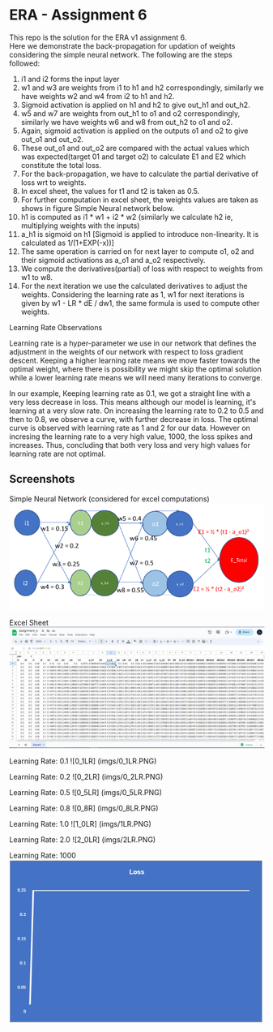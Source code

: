 
# ERA - Assignment 6

This repo is the solution for the ERA v1 assignment 6.   
Here we demonstrate the back-propagation for updation of weights considering the simple neural network. The following are the steps followed:
1) i1 and i2 forms the input layer 
2) w1 and w3 are weights from i1 to h1 and h2 correspondingly, similarly we have weights w2 and w4 from i2 to h1 and h2.
3) Sigmoid activation is applied on h1 and h2 to give out_h1 and out_h2.
4) w5 and w7 are weights from out_h1 to o1 and o2 correspondingly, similarly we have weights w6 and w8 from out_h2 to o1 and o2.
5) Again, sigmoid activation is applied on the outputs o1 and o2 to give out_o1 and out_o2.
6) These out_o1 and out_o2 are compared with the actual values which was expected(target 01 and target o2) to calculate E1 and E2 which constitute the total loss.
7) For the back-propagation, we have to calculate the partial derivative of loss wrt to weights. 
8) In excel sheet, the values for t1 and t2 is taken as 0.5.
9) For further computation in excel sheet, the weights values are taken as shows in figure Simple Neural network below.
10) h1 is computed as i1 * w1 + i2 * w2 (similarly we calculate h2 ie, multiplying weights with the inputs)
11) a_h1 is sigmoid on h1 [Sigmoid is applied to introduce non-linearity. It is calculated as 1/(1+EXP(-x))]
12) The same operation is carried on for next layer to compute o1, o2 and their sigmoid activations as a_o1 and a_o2 respectively.
13) We compute the derivatives(partial) of loss with respect to weights from w1 to w8.
14) For the next iteration we use the calculated derivatives to adjust the weights. Considering the learning rate as 1,
w1 for next iterations is given by w1 - LR * dE / dw1, the same formula is used to compute other weights.

Learning Rate Observations

Learning rate is a hyper-parameter we use in our network that defines the adjustment in the weights of our network with respect to loss gradient descent. Keeping a higher learning rate means we move faster towards the optimal weight, where there is possibility we might skip the optimal solution while a lower learning rate means we will need many iterations to converge.        


In our example, Keeping learning rate as 0.1, we got a straight line with a very less decrease in loss. This means although our model is learning, it's learning at a very slow rate. On increasing the learning rate to 0.2 to 0.5 and then to 0.8, we observe a curve, with further decrease in loss. The optimal curve is observed with learning rate as 1 and 2 for our data. However on incresing the learning rate to a very high value, 1000, the loss spikes and increases. Thus, concluding that both very loss and very high values for learning rate are not optimal.



 


## Screenshots

Simple Neural Network (considered for excel computations)
![Network](imgs/Network.PNG)


Excel Sheet
![excel](imgs/excelsheet.PNG)



Learning Rate: 0.1
![0_1LR] (imgs/0_1LR.PNG)

Learning Rate: 0.2
![0_2LR] (imgs/0_2LR.PNG)

Learning Rate: 0.5
![0_5LR] (imgs/0_5LR.PNG)

Learning Rate: 0.8
![0_8R] (imgs/0_8LR.PNG)

Learning Rate: 1.0
![1_0LR] (imgs/1LR.PNG)

Learning Rate: 2.0
![2_0LR] (imgs/2LR.PNG)

Learning Rate: 1000
![1000LR](imgs/1000LR.PNG)
